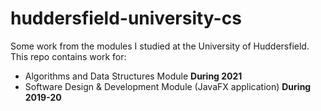 # huddersfield-university-cs
Some work from the modules I studied at the University of Huddersfield. This repo contains work for:

* Algorithms and Data Structures Module **During 2021**
* Software Design & Development Module (JavaFX application) **During 2019-20**
